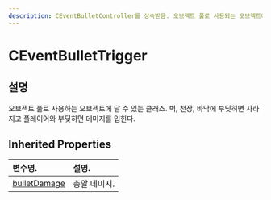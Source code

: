 ```yaml
---
description: CEventBulletController를 상속받음. 오브젝트 풀로 사용되는 오브젝트에 다는 클래스.
---
```


# CEventBulletTrigger

## 설명 

오브젝트 풀로 사용하는 오브젝트에 달 수 있는 클래스. 벽, 천장, 바닥에 부딪히면 사라지고 플레이어와 부딪히면 데미지를 입힌다.

## Inherited Properties

| 변수명. | 설명. |
| :--- | :--- |
| [bulletDamage](ceventbulletcontroller.md#properties) | 총알 데미지. |

